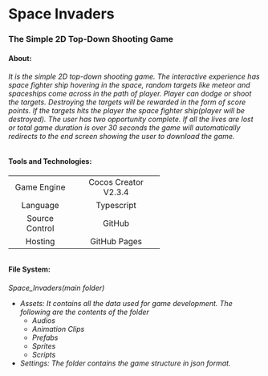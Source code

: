 # Space Invaders
<h3>The Simple 2D Top-Down Shooting Game</h3>

<h4><b>About:</b><h4>
<h6>It is the simple 2D top-down shooting game. The interactive experience has space fighter ship hovering in the space, random targets like meteor and spaceships come across in the path of player. Player can dodge or shoot the targets. Destroying the targets will be rewarded in the form of score points. If the targets hits the player the space fighter ship(player will be destroyed). The user has two opportunity complete. If all the lives are lost or total game duration is over 30 seconds the game will automatically redirects to the end screen showing the user to download the game.</h6>


<h4><b>Tools and Technologies:</b><h4>
<h6><table style="width:60%; text-align:center">

  <tr>
    <td>Game Engine</td>
    <td>Cocos Creator V2.3.4</td>
  </tr>
  <tr>
    <td>Language</td>
    <td>Typescript</td>
  </tr>
  <tr>
    <td>Source Control</td>
    <td>GitHub</td>
  </tr>
  <tr>
    <td>Hosting</td>
    <td>GitHub Pages</td>
  </tr>
  
</table></h6>

<h4><b>File System:</b><h4>
<h6>Space_Invaders(main folder)
    <ul><li>Assets: It contains all the data used for game development. The following are the contents of the folder
            <ul>
            <li>Audios</li>
            <li>Animation Clips</li>
            <li>Prefabs</li>
            <li>Sprites</li>
            <li>Scripts</li>
            </ul>
        </li>
        <li>Settings: The folder contains the game structure in json format.</li>
    </ul>
